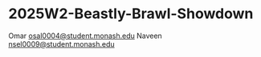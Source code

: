 # 2025W2-Beastly-Brawl-Showdown

Omar osal0004@student.monash.edu
Naveen nsel0009@student.monash.edu